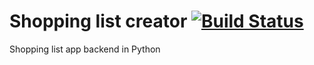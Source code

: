 # Shopping list creator [![Build Status](https://travis-ci.org/twiewiora/shopping_list_backend.svg?branch=master)](https://travis-ci.org/twiewiora/shopping_list_backend)

Shopping list app backend in Python
